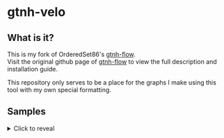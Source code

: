# gtnh-velo

## What is it?

This is my fork of OrderedSet86's [gtnh-flow](https://github.com/OrderedSet86/gtnh-flow).  
Visit the original github page of [gtnh-flow](https://github.com/OrderedSet86/gtnh-flow) to view the full description and installation guide.

This repository only serves to be a place for the graphs I make using this tool with my own special formatting.
## Samples
<details>
    <summary>Click to reveal</summary>
    <img src="samples/rutile-titanium.png" alt="Rutile -> Titanium">
    <img src="samples/epoxid.png" alt="Epoxid">

</details>